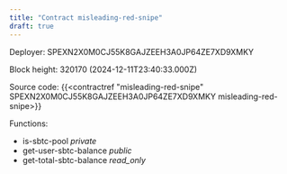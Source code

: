 ```yaml
---
title: "Contract misleading-red-snipe"
draft: true
---
```

Deployer: SPEXN2X0M0CJ55K8GAJZEEH3A0JP64ZE7XD9XMKY


 



Block height: 320170 (2024-12-11T23:40:33.000Z)

Source code: {{<contractref "misleading-red-snipe" SPEXN2X0M0CJ55K8GAJZEEH3A0JP64ZE7XD9XMKY misleading-red-snipe>}}

Functions:

* is-sbtc-pool _private_
* get-user-sbtc-balance _public_
* get-total-sbtc-balance _read_only_
